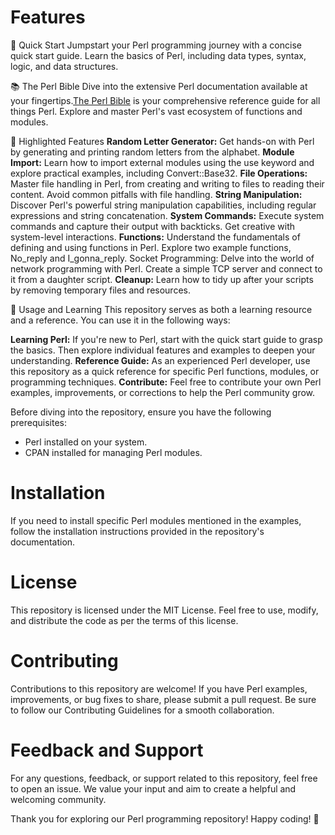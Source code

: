# Features

🚀 Quick Start
Jumpstart your Perl programming journey with a concise quick start guide. Learn the basics of Perl, including data types, syntax, logic, and data structures.

📚 The Perl Bible
Dive into the extensive Perl documentation available at your fingertips.[The Perl Bible](https://perldoc.perl.org/) is your comprehensive reference guide for all things Perl. Explore and master Perl's vast ecosystem of functions and modules.

🌟 Highlighted Features
**Random Letter Generator:** Get hands-on with Perl by generating and printing random letters from the alphabet.
**Module Import:** Learn how to import external modules using the use keyword and explore practical examples, including Convert::Base32.
**File Operations:** Master file handling in Perl, from creating and writing to files to reading their content. Avoid common pitfalls with file handling.
**String Manipulation:** Discover Perl's powerful string manipulation capabilities, including regular expressions and string concatenation.
**System Commands:** Execute system commands and capture their output with backticks. Get creative with system-level interactions.
**Functions:** Understand the fundamentals of defining and using functions in Perl. Explore two example functions, No_reply and I_gonna_reply.
Socket Programming: Delve into the world of network programming with Perl. Create a simple TCP server and connect to it from a daughter script.
**Cleanup:** Learn how to tidy up after your scripts by removing temporary files and resources.

📖 Usage and Learning
This repository serves as both a learning resource and a reference. You can use it in the following ways:

**Learning Perl:** If you're new to Perl, start with the quick start guide to grasp the basics. Then explore individual features and examples to deepen your understanding.
**Reference Guide:** As an experienced Perl developer, use this repository as a quick reference for specific Perl functions, modules, or programming techniques.
**Contribute:** Feel free to contribute your own Perl examples, improvements, or corrections to help the Perl community grow.

Before diving into the repository, ensure you have the following prerequisites:

- Perl installed on your system.
- CPAN installed for managing Perl modules.

# Installation
If you need to install specific Perl modules mentioned in the examples, follow the installation instructions provided in the repository's documentation.

# License
This repository is licensed under the MIT License. Feel free to use, modify, and distribute the code as per the terms of this license.

# Contributing
Contributions to this repository are welcome! If you have Perl examples, improvements, or bug fixes to share, please submit a pull request. Be sure to follow our Contributing Guidelines for a smooth collaboration.

# Feedback and Support
For any questions, feedback, or support related to this repository, feel free to open an issue. We value your input and aim to create a helpful and welcoming community.

Thank you for exploring our Perl programming repository! Happy coding! 🚀
